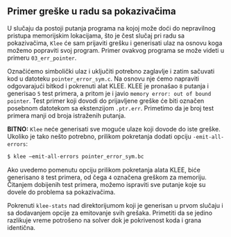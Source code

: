 ## Primer greške u radu sa pokazivačima

U slučaju da postoji putanja programa na kojoj može doći do nepravilnog
pristupa memorijskim lokacijama, što je čest slučaj pri radu sa
pokazivačima, `Klee` će sam prijaviti grešku i generisati ulaz na osnovu
koga možemo popraviti svoj program. Primer ovakvog programa se može videti u primeru `03_err_pointer`.

Označićemo simbolički ulaz i uključiti potrebno zaglavlje i zatim
sačuvati kod u datoteku `pointer_error_sym.c`. Na osnovu nje ćemo
napraviti odgovarajući bitkod i pokrenuti alat KLEE. KLEE je
pronašao `8` putanja i generisao `5` test primera, a pritom je i javio
`memory error: out of bound pointer`. Test primer koji dovodi do
prijavljene greške će biti označen posebnom datotekom sa ekstenzijom
`.ptr.err`. Primetimo da je broj test primera manji od broja istraženih
putanja.

**BITNO:** `Klee` neće generisati sve moguće ulaze koji dovode do iste
greške. Ukoliko je tako nešto potrebno, prilikom pokretanja dodati
opciju `-emit-all-errors`:
```sh
$ klee –emit-all-errors pointer_error_sym.bc
```

Ako uvedemo pomenutu opciju prilikom pokretanja alata KLEE, biće generisano `8` test primera, od čega `4` označena greškom za memoriju. Čitanjem dobijenih test primera, možemo ispraviti sve putanje koje su dovele do problema sa pokazivačima.

Pokrenuti `klee-stats` nad direktorijumom koji je generisan u prvom
slučaju i sa dodavanjem opcije za emitovanje svih grešaka. Primetiti da
se jedino razlikuje vreme potrošeno na solver dok je pokrivenost koda i
grana identična.
